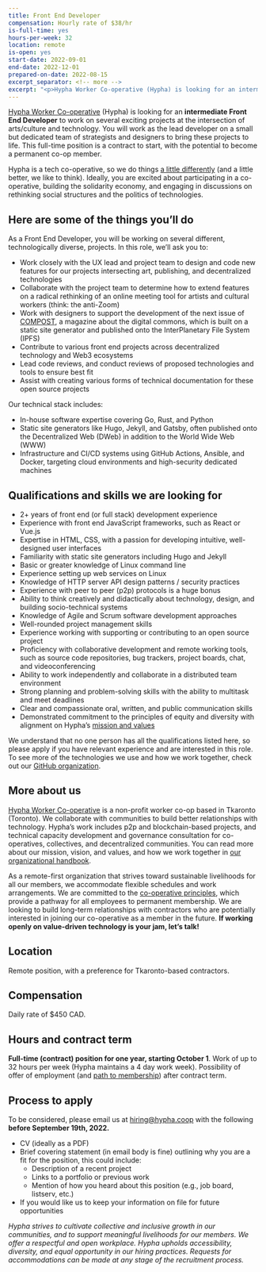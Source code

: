 ```yaml
---
title: Front End Developer 
compensation: Hourly rate of $38/hr
is-full-time: yes
hours-per-week: 32
location: remote
is-open: yes
start-date: 2022-09-01
end-date: 2022-12-01
prepared-on-date: 2022-08-15
excerpt_separator: <!-- more -->
excerpt: "<p>Hypha Worker Co-operative (Hypha) is looking for an intermediate Front End Developer to work ons everal exciting projects at the intersection of arts/culture and technology.</p>"
---
```

<a href='https://hypha.coop'>Hypha Worker Co-operative</a> (Hypha) is looking for an <b>intermediate Front End Developer</b> to work on several exciting projects at the intersection of arts/culture and technology. <!-- more --> You will work as the lead developer on a small but dedicated team of strategists and designers to bring these projects to life. This full-time position is a contract to start, with the potential to become a permanent co-op member.

Hypha is a tech co-operative, so we do things <a href="https://hypha.coop/dripline/how-we-co-operate/">a little differently</a> (and a little better, we like to think). Ideally, you are excited about participating in a co-operative, building the solidarity economy, and engaging in discussions on rethinking social structures and the politics of technologies.
## Here are some of the things you’ll do
As a Front End Developer, you will be working on several different, technologically diverse, projects. In this role, we’ll ask you to:  

* Work closely with the UX lead and project team to design and code new features for our projects intersecting art, publishing, and decentralized technologies
* Collaborate with the project team to determine how to extend features on a radical rethinking of an online meeting tool for artists and cultural workers (think: the anti-Zoom)
* Work with designers to support the development of the next issue of <a href="https://two.compost.digital/about/">COMPOST</a>, a magazine about the digital commons, which is built on a static site generator and published onto the InterPlanetary File System (IPFS)
* Contribute to various front end projects across decentralized technology and Web3 ecosystems
* Lead code reviews, and conduct reviews of proposed technologies and tools to ensure best fit
* Assist with creating various forms of technical documentation for these open source projects

Our technical stack includes: 
* In-house software expertise covering Go, Rust, and Python
* Static site generators like Hugo, Jekyll, and Gatsby, often published onto the Decentralized Web (DWeb) in addition to the World Wide Web (WWW)
* Infrastructure and CI/CD systems using GitHub Actions, Ansible, and Docker, targeting cloud environments and high-security dedicated machines

## Qualifications and skills we are looking for
* 2+ years of front end (or full stack) development experience
* Experience with front end JavaScript frameworks, such as React or Vue.js 
* Expertise in HTML, CSS, with a passion for developing intuitive, well-designed user interfaces 
* Familiarity with static site generators including Hugo and Jekyll 
* Basic or greater knowledge of Linux command line 
* Experience setting up web services on Linux
* Knowledge of HTTP server API design patterns / security practices
* Experience with peer to peer (p2p) protocols is a huge bonus
* Ability to think creatively and didactically about technology, design, and building socio-technical systems
* Knowledge of Agile and Scrum software development approaches
* Well-rounded project management skills
* Experience working with supporting or contributing to an open source project
* Proficiency with collaborative development and remote working tools, such as source code repositories, bug trackers, project boards, chat, and videoconferencing 
* Ability to work independently and collaborate in a distributed team environment
* Strong planning and problem-solving skills with the ability to multitask and meet deadlines
* Clear and compassionate oral, written, and public communication skills
* Demonstrated commitment to the principles of equity and diversity with alignment on Hypha’s <a href="https://handbook.hypha.coop/vision.html">mission and values</a>

We understand that no one person has all the qualifications listed here, so please apply if you have relevant experience and are interested in this role. To see more of the technologies we use and how we work together, check out our <a href="https://github.com/hyphacoop">GitHub organization</a>.

## More about us
<a href="https://hypha.coop">Hypha Worker Co-operative</a> is a non-profit worker co-op based in Tkaronto (Toronto). We collaborate with communities to build better relationships with technology. Hypha’s work includes p2p and blockchain-based projects, and technical capacity development and governance consultation for co-operatives, collectives, and decentralized communities. You can read more about our mission, vision, and values, and how we work together in <a href="https://handbook.hypha.coop/">our organizational handbook</a>. 

As a remote-first organization that strives toward sustainable livelihoods for all our members, we accommodate flexible schedules and work arrangements. We are committed to the <a href="https://www.ica.coop/en/cooperatives/cooperative-identity">co-operative principles</a>, which provide a pathway for all employees to permanent membership. We are looking to build long-term relationships with contractors who are potentially interested in joining our co-operative as a member in the future. <b>If working openly on value-driven technology is your jam, let’s talk!</b>

## Location
Remote position, with a preference for Tkaronto-based contractors.

## Compensation
Daily rate of $450 CAD.

## Hours and contract term
<b>Full-time (contract) position for one year, starting October 1</b>. Work of up to 32 hours per week (Hypha maintains a 4 day work week). Possibility of offer of employment (and <a href="https://handbook.hypha.coop/bylaws.html#2-membership">path to membership</a>) after contract term.

## Process to apply
To be considered, please email us at <a href="mailto:hiring@hypha.coop">hiring@hypha.coop</a> with the following <b>before September 19th, 2022.</b>
* CV (ideally as a PDF)
* Brief covering statement (in email body is fine) outlining why you are a fit for the position, this could include:
    * Description of a recent project
    * Links to a portfolio or previous work
    * Mention of how you heard about this position (e.g., job board, listserv, etc.)
* If you would like us to keep your information on file for future opportunities

<em>Hypha strives to cultivate collective and inclusive growth in our communities, and to support meaningful livelihoods for our members. We offer a respectful and open workplace. Hypha upholds accessibility, diversity, and equal opportunity in our hiring practices. Requests for accommodations can be made at any stage of the recruitment process.</em> 
